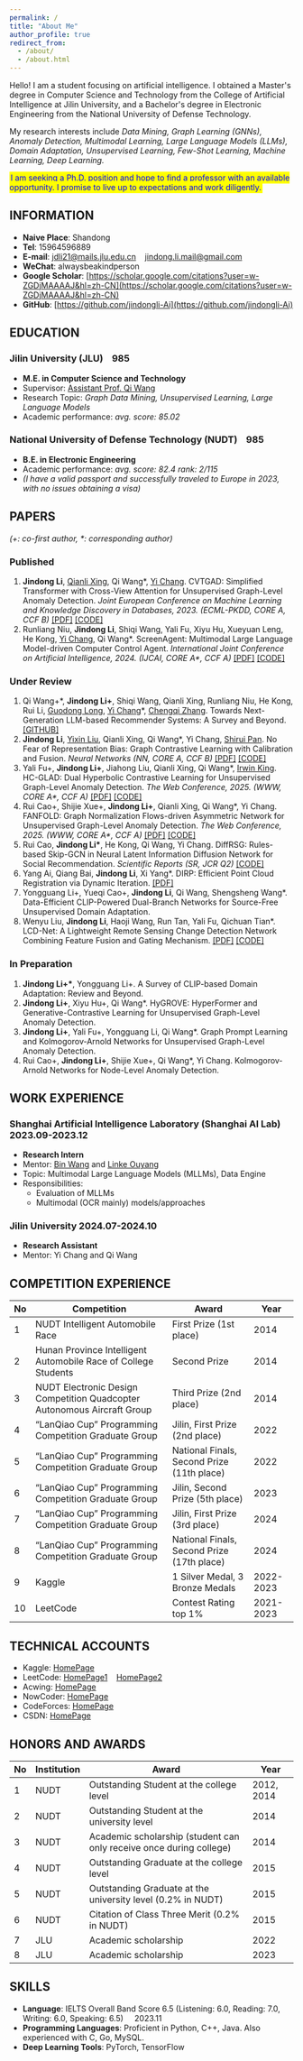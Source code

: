 ```yaml
---
permalink: /
title: "About Me"
author_profile: true
redirect_from: 
  - /about/
  - /about.html
---
```



Hello! I am a student focusing on artificial intelligence. I obtained a Master's degree in Computer Science and Technology from the College of Artificial Intelligence at Jilin University, and a Bachelor's degree in Electronic Engineering from the National University of Defense Technology.

My research interests include *Data Mining, Graph Learning (GNNs), Anomaly Detection, Multimodal Learning, Large Language Models (LLMs), Domain Adaptation, Unsupervised Learning, Few-Shot Learning, Machine Learning, Deep Learning.*

<span style="background-color: yellow; color: blue; padding: 2px;">I am seeking a Ph.D. position and hope to find a professor with an available opportunity. I promise to live up to expectations and work diligently.</span>

## INFORMATION
- **Naive Place**: Shandong
- **Tel**: 15964596889
- **E-mail**: [jdli21@mails.jlu.edu.cn](mailto:jdli21@mails.jlu.edu.cn) &nbsp;&nbsp; [jindong.li.mail@gmail.com](mailto:jindong.li.mail@gmail.com)
- **WeChat**: alwaysbeakindperson
- **Google Scholar**: [https://scholar.google.com/citations?user=w-ZGDjMAAAAJ&hl=zh-CN](https://scholar.google.com/citations?user=w-ZGDjMAAAAJ&hl=zh-CN)
- **GitHub**: [https://github.com/jindongli-Ai](https://github.com/jindongli-Ai)

## EDUCATION

### Jilin University (JLU) &nbsp;&nbsp; 985
- **M.E. in Computer Science and Technology**
- Supervisor: [Assistant Prof. Qi Wang](http://sai.jlu.edu.cn/info/1094/3453.htm)
- Research Topic: *Graph Data Mining, Unsupervised Learning, Large Language Models*
- Academic performance: *avg. score: 85.02*

### National University of Defense Technology (NUDT) &nbsp;&nbsp; 985
- **B.E. in Electronic Engineering**
- Academic performance: *avg. score: 82.4  rank: 2/115*
- *(I have a valid passport and successfully traveled to Europe in 2023, with no issues obtaining a visa)*

## PAPERS
*(+: co-first author, \*: corresponding author)*

### Published
1. **Jindong Li**, [Qianli Xing](https://scholar.google.com/citations?hl=zh-CN&user=cUqTniYAAAAJ), Qi Wang\*, [Yi Chang](http://www.yichang-cs.com/). CVTGAD: Simplified Transformer with Cross-View Attention for Unsupervised Graph-Level Anomaly Detection. *Joint European Conference on Machine Learning and Knowledge Discovery in Databases, 2023. (ECML-PKDD, CORE A, CCF B)*  [[PDF]](https://arxiv.org/abs/2405.02359)  [[CODE]](https://github.com/jindongli-Ai/CVTGAD)
2. Runliang Niu, **Jindong Li**, Shiqi Wang, Yali Fu, Xiyu Hu, Xueyuan Leng, He Kong, [Yi Chang](http://www.yichang-cs.com/), Qi Wang\*. ScreenAgent: Multimodal Large Language Model-driven Computer Control Agent. *International Joint Conference on Artificial Intelligence, 2024. (IJCAI, CORE A\*, CCF A)*  [[PDF]](https://arxiv.org/abs/2402.07945)  [[CODE]](https://github.com/niuzaisheng/ScreenAgent)

### Under Review
1. Qi Wang+\*, **Jindong Li+**, Shiqi Wang, Qianli Xing, Runliang Niu, He Kong, Rui Li, [Guodong Long](https://scholar.google.com/citations?user=Pl8m7hMAAAAJ&hl=zh-CN&oi=ao), [Yi Chang](https://scholar.google.com/citations?hl=zh-CN&user=drEkR50AAAAJ)\*, [Chengqi Zhang](https://scholar.google.com/citations?user=B6lBmqEAAAAJ&hl=zh-CN&oi=ao). Towards Next-Generation LLM-based Recommender Systems: A Survey and Beyond.  [[GITHUB]](https://github.com/jindongli-Ai/Next-Generation-LLM-based-Recommender-Systems-Survey)
2. **Jindong Li**, [Yixin Liu](https://scholar.google.com/citations?hl=zh-CN&user=auBZ-HsAAAAJ), Qianli Xing, Qi Wang\*, Yi Chang, [Shirui Pan](https://scholar.google.com/citations?hl=zh-CN&user=frWRJN4AAAAJ). No Fear of Representation Bias: Graph Contrastive Learning with Calibration and Fusion. *Neural Networks (NN, CORE A, CCF B)*  [[PDF]](https://papers.ssrn.com/sol3/papers.cfm?abstract_id=4774833)  [[CODE]](https://github.com/jindongli-Ai/CANNON)
3. Yali Fu+, **Jindong Li+**, Jiahong Liu, Qianli Xing, Qi Wang\*, [Irwin King](https://scholar.google.com/citations?hl=zh-CN&user=MXvC7tkAAAAJ). HC-GLAD: Dual Hyperbolic Contrastive Learning for Unsupervised Graph-Level Anomaly Detection. *The Web Conference, 2025. (WWW, CORE A\*, CCF A)*  [[PDF]](https://arxiv.org/abs/2407.02057)  [[CODE]](https://github.com/Yali-F/HC-GLAD)
4. Rui Cao+, Shijie Xue+, **Jindong Li+**, Qianli Xing, Qi Wang\*, Yi Chang. FANFOLD: Graph Normalization Flows-driven Asymmetric Network for Unsupervised Graph-Level Anomaly Detection. *The Web Conference, 2025. (WWW, CORE A\*, CCF A)*  [[PDF]](https://arxiv.org/abs/2407.00383)  [[CODE]](https://github.com/Goldenhorns/FANFOLD)
5. Rui Cao, **Jindong Li\***, He Kong, Qi Wang, Yi Chang. DiffRSG: Rules-based Skip-GCN in Neural Latent Information Diffusion Network for Social Recommendation. *Scientific Reports (SR, JCR Q2)*  [[CODE]](https://github.com/jindongli-Ai/DiffRSG)
6. Yang Ai, Qiang Bai, **Jindong Li**, Xi Yang\*. DIRP: Efficient Point Cloud Registration via Dynamic Iteration.  [[PDF]](https://arxiv.org/pdf/2312.02877v2)
7. Yongguang Li+, Yueqi Cao+, **Jindong Li**, Qi Wang, Shengsheng Wang\*. Data-Efficient CLIP-Powered Dual-Branch Networks for Source-Free Unsupervised Domain Adaptation. 
8. Wenyu Liu, **Jindong Li**, Haoji Wang, Run Tan, Yali Fu, Qichuan Tian\*. LCD-Net: A Lightweight Remote Sensing Change Detection Network Combining Feature Fusion and Gating Mechanism. [[PDF]](https://arxiv.org/abs/2410.11580) [[CODE]](https://github.com/WenyuLiu6/LCD-Net)

### In Preparation
1. **Jindong Li+\***, Yongguang Li+. A Survey of CLIP-based Domain Adaptation: Review and Beyond. 
2. **Jindong Li+**, Xiyu Hu+, Qi Wang\*. HyGROVE: HyperFormer and Generative-Contrastive Learning for Unsupervised Graph-Level Anomaly Detection.
3. **Jindong Li+**, Yali Fu+, Yongguang Li, Qi Wang\*. Graph Prompt Learning and Kolmogorov-Arnold Networks for Unsupervised Graph-Level Anomaly Detection.
4. Rui Cao+, **Jindong Li+**, Shijie Xue+, Qi Wang\*, Yi Chang. Kolmogorov-Arnold Networks for Node-Level Anomaly Detection.

## WORK EXPERIENCE

### Shanghai Artificial Intelligence Laboratory (Shanghai AI Lab)  2023.09-2023.12
- **Research Intern**
- Mentor: [Bin Wang](https://wangbindl.github.io/) and [Linke Ouyang](https://scholar.google.com/citations?user=rDaVSiAAAAAJ&hl=zh-CN)
- Topic: Multimodal Large Language Models (MLLMs), Data Engine
- Responsibilities:
  - Evaluation of MLLMs
  - Multimodal (OCR mainly) models/approaches
  
### Jilin University  2024.07-2024.10
- **Research Assistant**
- Mentor: Yi Chang and Qi Wang

## COMPETITION EXPERIENCE

| No | Competition | Award | Year |
|----|-------------|-------|------|
| 1  | NUDT Intelligent Automobile Race | First Prize (1st place) | 2014 |
| 2  | Hunan Province Intelligent Automobile Race of College Students | Second Prize | 2014 |
| 3  | NUDT Electronic Design Competition Quadcopter Autonomous Aircraft Group | Third Prize (2nd place) | 2014 |
| 4  | “LanQiao Cup” Programming Competition Graduate Group | Jilin, First Prize (2nd place) | 2022 |
| 5  | “LanQiao Cup” Programming Competition Graduate Group | National Finals, Second Prize (11th place) | 2022 |
| 6  | “LanQiao Cup” Programming Competition Graduate Group | Jilin, Second Prize (5th place) | 2023 |
| 7  | “LanQiao Cup” Programming Competition Graduate Group | Jilin, First Prize (3rd place) | 2024 |
| 8  | “LanQiao Cup” Programming Competition Graduate Group | National Finals, Second Prize (17th place) | 2024 |
| 9  | Kaggle | 1 Silver Medal, 3 Bronze Medals | 2022-2023 |
| 10 | LeetCode | Contest Rating top 1% | 2021-2023 |


## TECHNICAL ACCOUNTS

- Kaggle: [HomePage](https://www.kaggle.com/ac123321)
- LeetCode: [HomePage1](https://leetcode.cn/u/xinghe_xinghe/) &nbsp;&nbsp; [HomePage2](https://leetcode.cn/u/hanxin_hanxin/)
- Acwing: [HomePage](https://www.acwing.com/user/myspace/record/94000/)
- NowCoder: [HomePage](https://www.nowcoder.com/users/116877070)
- CodeForces: [HomePage](https://codeforces.com/profile/XingHe_XingHe)
- CSDN: [HomePage](https://blog.csdn.net/weixin_46645827?spm=1000.2115.3001.5343)

## HONORS AND AWARDS

| No | Institution | Award | Year |
|----|-------------|-------|------|
| 1  | NUDT | Outstanding Student at the college level | 2012, 2014 |
| 2  | NUDT | Outstanding Student at the university level | 2014 |
| 3  | NUDT | Academic scholarship (student can only receive once during college) | 2014 |
| 4  | NUDT | Outstanding Graduate at the college level | 2015 |
| 5  | NUDT | Outstanding Graduate at the university level (0.2% in NUDT) | 2015 |
| 6  | NUDT | Citation of Class Three Merit (0.2% in NUDT) | 2015 |
| 7  | JLU | Academic scholarship | 2022 |
| 8  | JLU | Academic scholarship | 2023 |

## SKILLS

- **Language**: IELTS Overall Band Score 6.5 (Listening: 6.0, Reading: 7.0, Writing: 6.0, Speaking: 6.5) &nbsp;&nbsp;&nbsp; 2023.11
- **Programming Languages**: Proficient in Python, C++, Java. Also experienced with C, Go, MySQL.
- **Deep Learning Tools**: PyTorch, TensorFlow


